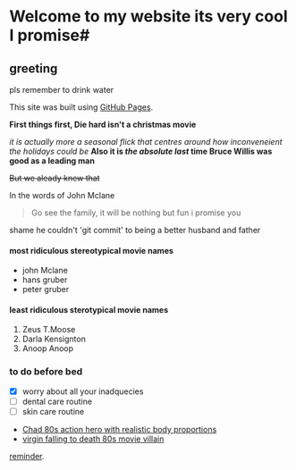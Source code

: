 # Welcome to my website its very cool I promise#

## greeting ##
pls remember to drink water


This site was built using [GitHub Pages](https://pages.github.com/).

**First things first, Die hard isn't a christmas movie**

*it is actually more a seasonal flick that centres around how inconveneient the holidays could be*
**Also it is _the absolute last_ time Bruce Willis was good as a leading man**

~~But we aleady knew that~~

In the words of John Mclane

> Go see the family, it will be nothing but fun i promise you

shame he couldn't 'git commit' to being a better husband and father

#### most ridiculous stereotypical movie names ####

- john Mclane
- hans gruber
- peter gruber

#### least ridiculous sterotypical movie names ####
1. Zeus T.Moose
2. Darla Kensignton
3. Anoop Anoop

### to do before bed ###
- [x] worry about all your inadquecies
- [ ] dental care routine
- [ ] skin care routine 

- [Chad 80s action hero with realistic body proportions](mclane.jpg)
- [virgin falling to death 80s movie villain](gruber.jfif)


[reminder](https://github.com/Anoop-Gunawardhena/Pages/blob/main/index.md#greeting).

